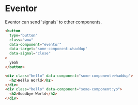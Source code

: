 # Eventor

Eventor can send 'signals' to other components.

```html
<button
  type="button"
  class="wow"
  data-component="eventor"
  data-target="some-component:whaddup"
  data-signal="close"
>
  yeah
</button>

<div class="hello" data-component="some-component:whaddup">
  <h2>Hello World</h2>
</div>
<div class="hello" data-component="some-component:yo">
  <h2>Goodbye World</h2>
</div>
```